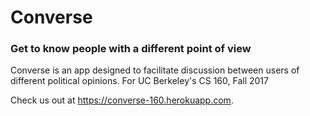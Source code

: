 # Converse

### Get to know people with a different point of view

Converse is an app designed to facilitate discussion between users of different political opinions. For UC Berkeley's CS 160, Fall 2017

Check us out at https://converse-160.herokuapp.com.
